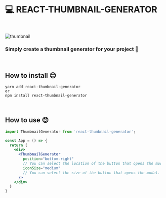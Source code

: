 # 💻 REACT-THUMBNAIL-GENERATOR

<br />

![thumbnail](https://user-images.githubusercontent.com/64779472/219855230-d6515d16-334c-432a-8d20-fa171e17c231.png)

### Simply create a thumbnail generator for your project 🚀 

<br />

## How to install 😊
```
yarn add react-thumbnail-generator
or
npm install react-thumbnail-generator
```

<br />

## How to use 😊
```jsx
import ThumbnailGenerator from 'react-thumbnail-generator';

const App = () => {
  return (
    <div>
      <ThumbnailGenerator
        position="bottom-right" 
        // You can select the location of the button that opens the modal.
        iconSize="medium"
        // You can select the size of the button that opens the modal.
      />
    </div>
  )
}
```